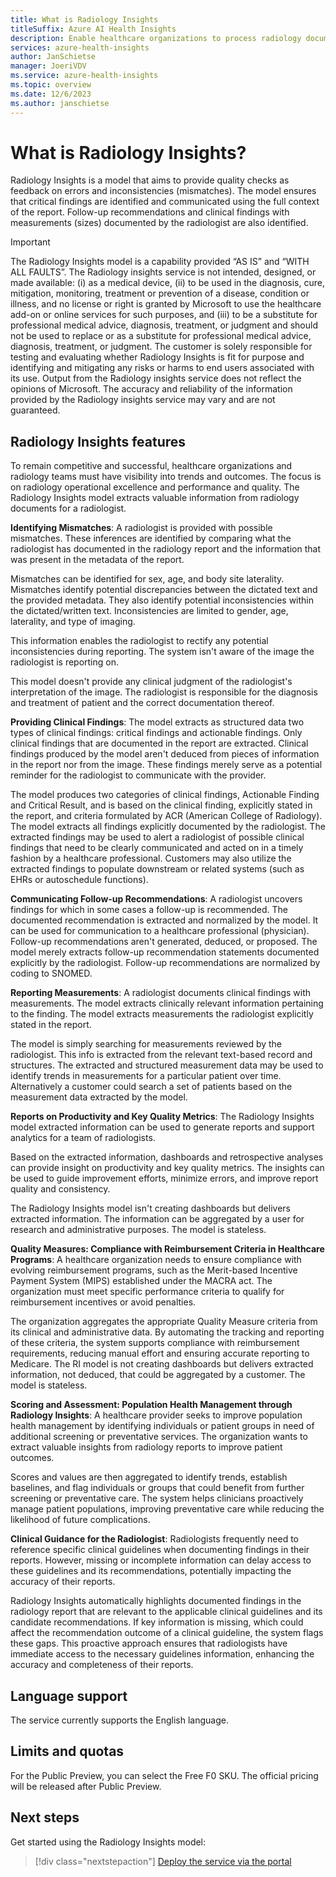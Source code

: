 ```yaml
---
title: What is Radiology Insights
titleSuffix: Azure AI Health Insights
description: Enable healthcare organizations to process radiology documents and add various inferences.
services: azure-health-insights
author: JanSchietse
manager: JoeriVDV
ms.service: azure-health-insights
ms.topic: overview
ms.date: 12/6/2023
ms.author: janschietse
---
```



# What is Radiology Insights?

Radiology Insights is a model that aims to provide quality checks as feedback on errors and inconsistencies (mismatches).
The model ensures that critical findings are identified and communicated using the full context of the report. Follow-up recommendations and clinical findings with measurements (sizes) documented by the radiologist are also identified.



<!--- [!INCLUDE [Disclaimer](https://go.microsoft.com/fwlink/?linkid=2270272)] --->

<!---
> [!IMPORTANT]
> Disclaimer  
The Radiology Insights service  
(1) is not intended, designed, or made available as a medical device,  
(2) is not designed, or intended to be used in the diagnosis, cure, mitigation, monitoring, treatment or prevention of a disease, condition or illness, and no license or right is granted by Microsoft to use the healthcare add-on or online services for such purposes, and  
(3) is not designed, or intended to be a substitute for professional medical advice, diagnosis, treatment, or judgment and should not be used to replace or as a substitute for professional medical advice, diagnosis, treatment, or judgment. Customer should not use the Radiology insights service as a medical device. Customer is solely responsible for any use that doesn’t conform to these restrictions and acknowledges that it would be the legal manufacturer in respect of any such use. Customer is solely responsible for displaying and/or obtaining appropriate consents, warnings, disclaimers, and acknowledgements to end users of customer’s implementation of the Radiology insights service. Customer is solely responsible for any use of the Radiology insights service to collate, store, transmit, process or present any data or information from any third-party products (including medical devices). 

Output from the Radiology insights service doesn't reflect the opinions of Microsoft. The accuracy and reliability of the information provided by the Radiology insights service may vary and aren't guaranteed. AI tools and technologies, including the Radiology insights service, can make mistakes and don't always provide accurate or complete information. It is your responsibility to: (1) thoroughly test and evaluate whether its use is fit for purpose, and (2) identify and mitigate any risks or harms to end users associated with its use.
--->


> [!IMPORTANT]
> The Radiology Insights model is a capability provided “AS IS” and “WITH ALL FAULTS”. The Radiology insights service is not intended, designed, or made available: (i) as a medical device, (ii) to be used in the diagnosis, cure, mitigation, monitoring, treatment or prevention of a disease, condition or illness, and no license or right is granted by Microsoft to use the healthcare add-on or online services for such purposes, and (iii) to be a substitute for professional medical advice, diagnosis, treatment, or judgment and should not be used to replace or as a substitute for professional medical advice, diagnosis, treatment, or judgment. The customer is solely responsible for testing and evaluating whether Radiology Insights is fit for purpose and identifying and mitigating any risks or harms to end users associated with its use. Output from the Radiology insights service does not reflect the opinions of Microsoft. The accuracy and reliability of the information provided by the Radiology insights service may vary and are not guaranteed.


<!--- The Radiology Insights model is a capability provided “AS IS” and “WITH ALL FAULTS”. The Radiology Insights model isn't intended or made available for use as a medical device, clinical support, diagnostic tool, or other technology intended to be used in the diagnosis, cure, mitigation, treatment, or prevention of disease or other conditions, and no license or right is granted by Microsoft to use this capability for such purposes. This capability isn't designed or intended to be implemented or deployed as a substitute for professional medical advice or healthcare opinion, diagnosis, treatment, or the clinical judgment of a healthcare professional, and should not be used as such. The customer is solely responsible for any use of the Radiology Insights model. The customer is responsible for ensuring compliance with those license terms, including any geographic or other applicable restrictions.
--->





## Radiology Insights features

To remain competitive and successful, healthcare organizations and radiology teams must have visibility into trends and outcomes. The focus is on radiology operational excellence and performance and quality.
The Radiology Insights model extracts valuable information from radiology documents for a radiologist.

**Identifying Mismatches**: A radiologist is provided with possible mismatches. These inferences are identified by comparing what the radiologist has documented in the radiology report and the information that was present in the metadata of the report. 

Mismatches can be identified for sex, age, and body site laterality. Mismatches identify potential discrepancies between the dictated text and the provided metadata. They also identify potential inconsistencies within the dictated/written text. Inconsistencies are limited to gender, age, laterality, and type of imaging.  

This information enables the radiologist to rectify any potential inconsistencies during reporting. The system isn't aware of the image the radiologist is reporting on. 

This model doesn't provide any clinical judgment of the radiologist's interpretation of the image. The radiologist is responsible for the diagnosis and treatment of patient and the correct documentation thereof.

**Providing Clinical Findings**: The model extracts as structured data two types of clinical findings: critical findings and actionable findings.  Only clinical findings that are documented in the report are extracted. Clinical findings produced by the model aren't deduced from pieces of information in the report nor from the image. These findings merely serve as a potential reminder for the radiologist to communicate with the provider.

The model produces two categories of clinical findings, Actionable Finding and Critical Result, and is based on the clinical finding, explicitly stated in the report, and criteria formulated by ACR (American College of Radiology). The model  extracts all findings explicitly documented by the radiologist.  The extracted findings may be used to alert a radiologist of possible clinical findings that need to be clearly communicated and acted on in a timely fashion by a healthcare professional. Customers may also utilize the extracted findings to populate downstream or related systems (such as EHRs or autoschedule functions).

**Communicating Follow-up Recommendations**: A radiologist uncovers findings for which in some cases a follow-up is recommended. The documented recommendation is extracted and normalized by the model. It can be used for communication to a healthcare professional (physician).
Follow-up recommendations aren't generated, deduced, or proposed. The model merely extracts follow-up recommendation statements documented explicitly by the radiologist. Follow-up recommendations are normalized by coding to SNOMED.

**Reporting Measurements**: A radiologist documents clinical findings with measurements. The model extracts clinically relevant information pertaining to the finding. The model extracts measurements the radiologist explicitly stated in the report. 

The model is simply searching for measurements reviewed by the radiologist. This info is extracted from the relevant text-based record and structures.  The extracted and structured measurement data may be used to identify trends in measurements for a particular patient over time.  Alternatively a customer could search a set of patients based on the measurement data extracted by the model.

**Reports on Productivity and Key Quality Metrics**: The Radiology Insights model extracted information can be used to generate reports and support analytics for a team of radiologists.  

Based on the extracted information, dashboards and retrospective analyses can provide insight on productivity and key quality metrics. 
The insights can be used to guide improvement efforts, minimize errors, and improve report quality and consistency.

The Radiology Insights model isn't creating dashboards but delivers extracted information. The information can be aggregated by a user for research and administrative purposes. The model is stateless.

**Quality Measures: Compliance with Reimbursement Criteria in Healthcare Programs**: A healthcare organization needs to ensure compliance with evolving reimbursement programs, such as the Merit-based Incentive Payment System (MIPS) established under the MACRA act. The organization must meet specific performance criteria to qualify for reimbursement incentives or avoid penalties.

The organization aggregates the appropriate Quality Measure criteria from its clinical and administrative data. By automating the tracking and reporting of these criteria, the system supports compliance with reimbursement requirements, reducing manual effort and ensuring accurate reporting to Medicare. The RI model is not creating dashboards but delivers extracted information, not deduced, that could be aggregated by a customer. The model is stateless.

**Scoring and Assessment: Population Health Management through Radiology Insights**: A healthcare provider seeks to improve population health management by identifying individuals or patient groups in need of additional screening or preventative services. The organization wants to extract valuable insights from radiology reports to improve patient outcomes.

Scores and values are then aggregated to identify trends, establish baselines, and flag individuals or groups that could benefit from further screening or preventative care. The system helps clinicians proactively manage patient populations, improving preventative care while reducing the likelihood of future complications.

**Clinical Guidance for the Radiologist**: Radiologists frequently need to reference specific clinical guidelines when documenting findings in their reports. However, missing or incomplete information can delay access to these guidelines and its recommendations, potentially impacting the accuracy of their reports.

Radiology Insights automatically highlights documented findings in the radiology report that are relevant to the applicable clinical guidelines and its candidate recommendations. If key information is missing, which could affect the recommendation outcome of a clinical guideline, the system flags these gaps. This proactive approach ensures that radiologists have immediate access to the necessary guidelines information, enhancing the accuracy and completeness of their reports.

## Language support

The service currently supports the English language.

## Limits and quotas

For the Public Preview, you can select the Free F0 SKU. The official pricing will be released after Public Preview.

## Next steps

Get started using the Radiology Insights model:

>[!div class="nextstepaction"]
> [Deploy the service via the portal](../deploy-portal.md)
